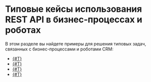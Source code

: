 # Типовые кейсы использования REST API в бизнес-процессах и роботах

В этом разделе вы найдете примеры для решения типовых задач, связанных с бизнес-процессами и роботами CRM:

- [{#T}](./activity.md)
- [{#T}](./setting-robot.md)
- [{#T}](./how-to-kill-workflows.md)
- [{#T}](./how-to-filter-and-kill-workflows.md)